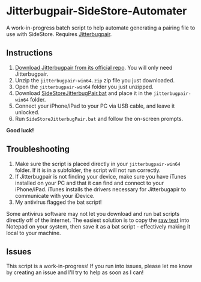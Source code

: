# Jitterbugpair-SideStore-Automater
A work-in-progress batch script to help automate generating a pairing file to use with SideStore. Requires [Jitterbugpair](https://github.com/osy/Jitterbug).

## Instructions
1) [Download Jitterbugpair from its official repo](https://github.com/osy/Jitterbug/releases/download/v1.3.1/jitterbugpair-win64.zip). You will only need Jitterbugpair.
2) Unzip the `jitterbugpair-win64.zip` zip file you just downloaded.
3) Open the `jitterbugpair-win64` folder you just unzipped.
4) Download [SideStoreJitterbugPair.bat](https://raw.githubusercontent.com/BlyatBeauty/Jitterbugpair-SideStore-Automater/main/SideStoreJitterbugPair.bat) and place it in the `jitterbugpair-win64` folder.
5) Connect your iPhone/iPad to your PC via USB cable, and leave it unlocked.
6) Run `SideStoreJitterbugPair.bat` and follow the on-screen prompts.

**Good luck!**

## Troubleshooting
1) Make sure the script is placed directly in your `jitterbugpair-win64` folder. If it is in a subfolder, the script will not run correctly.
2) If Jitterbugpair is not finding your device, make sure you have iTunes installed on your PC and that it can find and connect to your iPhone/iPad. iTunes installs the drivers necessary for Jitterbugapir to communicate with your iDevice.
3) My antivirus flagged the bat script! 

Some antivirus software may not let you download and run bat scripts directly off of the internet. The easiest solution is to copy the [raw text](https://raw.githubusercontent.com/BlyatBeauty/Jitterbugpair-SideStore-Automater/main/SideStoreJitterbugPair.bat) into Notepad on your system, then save it as a bat script - effectively making it local to your machine.

## Issues
This script is a work-in-progress! If you run into issues, please let me know by creating an issue and I'll try to help as soon as I can!
